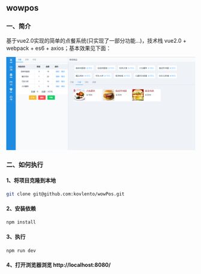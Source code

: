 ## wowpos

### 一、简介
基于vue2.0实现的简单的点餐系统(只实现了一部分功能...)，技术栈 vue2.0 +  webpack +  es6 + axios；基本效果见下面：

![首页](/img/index.png)

### 二、如何执行

####  1、将项目克隆到本地
```bash
git clone git@github.com:kovlento/wowPos.git
```
#### 2、安装依赖
```bash
npm install
```
#### 3、执行
```bash
npm run dev
```
#### 4、打开浏览器浏览 http://localhost:8080/

